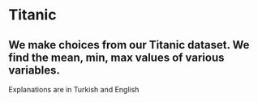 # Titanic
## We make choices from our Titanic dataset. We find the mean, min, max values of various variables.
Explanations are in Turkish and English
